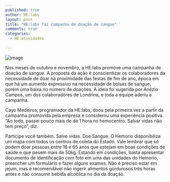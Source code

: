 ```yaml
---
published: true
author: HE:labs
layout: post
title: "HE:labs faz campanha de doação de sangue"
comments: true
categories:
  - HE:atividades
     
---
```


![image](/blog/images/posts/2012-11-21/doacaodesangue.jpg)

Nos meses de outubro e novembro, a HE:labs promove uma campanha de doação de sangue. A proposta da ação é conscientizar os colaboradores da necessidade de doar na proximidade das festas de fim de ano, época em que há um aumento expressivo na necessidade de bolsas de sangue, porém uma baixa no número de doações. A ideia foi sugerida por Anézio Campos, um dos colaboradores de Londrina, e toda a equipe aderiu a campanha.

Cayo Medeiros, programador da HE:labs, doou pela primeira vez a partir da campanha promovida pela empresa e considerou uma experiência positiva. “Ao todo, passei pouco mais de de 1 hora no hemocentro. Salvar vidas não tem preço”, diz.

Participe você também. Salve vidas. Doe Sangue. O Hemorio disponibiliza um mapa com todos os centros de coleta do Estado. Vale lembrar que só podem doar pessoas entre 18 e 65 anos que estejam em boas condições de saúde e que pesem mais de 50kg. Estando em condições, basta apresentar documento de identificação com foto em uma das unidades do Hemorio, preencher um formulário e fazer alguns exames. Não é preciso estar em jejum, mas é recomendável não ingerir alimentos gordurosos três horas antes e não consumir bebida alcoólica no dia da doação.